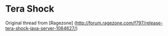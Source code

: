 # Tera Shock

Original thread from [Ragezone] (http://forum.ragezone.com/f797/release-tera-shock-java-server-1064627/)
